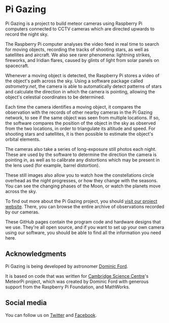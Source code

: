 # Pi Gazing

Pi Gazing is a project to build meteor cameras using Raspberry Pi computers
connected to CCTV cameras which are directed upwards to record the night sky.

The Raspberry Pi computer analyses the video feed in real time to search for
moving objects, recording the tracks of shooting stars, as well as satellites
and aircraft. We also see rarer phenomena: lightning strikes, fireworks, and
Iridian flares, caused by glints of light from solar panels on spacecraft.

Whenever a moving object is detected, the Raspberry Pi stores a video of the
object's path across the sky. Using a software package called *astrometry.net*,
the camera is able to automatically detect patterns of stars and calculate the
direction in which the camera is pointing, allowing the object's celestial
coordinates to be determined.

Each time the camera identifies a moving object, it compares the observation
with the records of other nearby cameras in the Pi Gazing network, to see if
the same object was seen from multiple locations. If so, the software compares
the position of the object in the sky as observed from the two locations, in
order to triangulate its altitude and speed. For shooting stars and satellites,
it is then possible to estimate the object's orbital elements.

The cameras also take a series of long-exposure still photos each night. These
are used by the software to determine the direction the camera is pointing in,
as well as to calibrate any distortions which may be present in the lens used
(for example, barrel distortion).

These still images also allow you to watch how the constellations circle
overhead as the night progresses, or how they change with the seasons. You can
see the changing phases of the Moon, or watch the planets move across the sky.

To find out more about the Pi Gazing project, you should [visit our project
website](https://pigazing.dcford.org.uk/). There, you can browse the entire
archive of observations recorded by our cameras.

These GitHub pages contain the program code and hardware designs that we use.
They're all open source, and if you want to set up your own camera using our
software, you should be able to find all the information you need here.

## Acknowledgments

Pi Gazing is being developed by astronomer [Dominic
Ford](https://dcford.org.uk).

It is based on code that was written for [Cambridge Science
Centre](http://www.cambridgesciencecentre.org/)'s MeteorPi project, which was
created by Dominic Ford with generous support from the Raspberry Pi Foundation,
and MathWorks.

## Social media

You can follow us on [Twitter](https://twitter.com/meteorpi) and
[Facebook](https://www.facebook.com/meteorpicamera).
